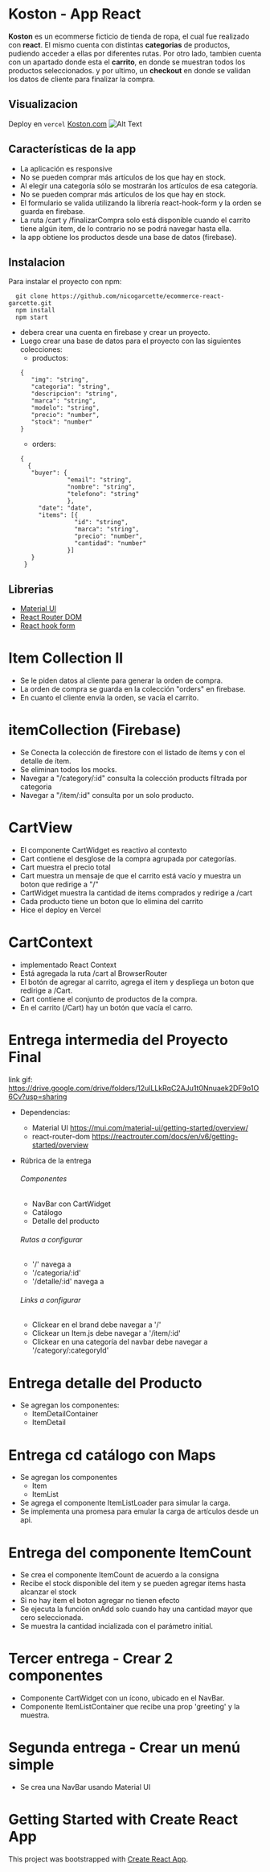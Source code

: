 
# Koston - App React

**Koston** es un ecommerse ficticio de tienda de ropa, el cual fue realizado con **react**. El mismo cuenta con distintas **categorias** de productos, pudiendo acceder a ellas por diferentes rutas. Por otro lado, tambien cuenta con un apartado donde esta el **carrito**, en donde se muestran todos los productos seleccionados. y por ultimo, un **checkout** en donde se validan los datos de cliente para finalizar la compra.

## Visualizacion
Deploy en `vercel`  [Koston.com](https://ecommerce-react-nicogarcette.vercel.app/)
![Alt Text](https://i.postimg.cc/zDTMfxM0/2022-10-11-21-51-26-Trim.gif)


## Características de la app

- La aplicación es responsive
- No se pueden comprar más artículos de los que hay en stock.
- Al elegir una categoría sólo se mostrarán los artículos de esa categoría.
- No se pueden comprar más artículos de los que hay en stock.
- El formulario se valida utilizando la librería react-hook-form y la orden se guarda en firebase.
- La ruta /cart y /finalizarCompra solo está disponible cuando el carrito tiene algún item, de lo contrario no se podrá navegar hasta ella.
- la app obtiene los productos desde una base de datos (firebase).

## Instalacion

Para instalar el proyecto con npm:
```
  git clone https://github.com/nicogarcette/ecommerce-react-garcette.git
  npm install
  npm start
```
- debera crear una cuenta en firebase y crear un proyecto.
- Luego crear una base de datos para el proyecto con las siguientes colecciones:
  - productos:
   ```
   {
      "img": "string",
      "categoria": "string",
      "descripcion": "string",
      "marca": "string",
      "modelo": "string",
      "precio": "number",
      "stock": "number"
   }
  ```
  - orders:
   ```
   {
     {
      "buyer": {
                "email": "string",
                "nombre": "string",
                "telefono": "string"
                },
        "date": "date",
        "items": [{
                  "id": "string",
                  "marca": "string",
                  "precio": "number",
                  "cantidad": "number"
                }]
      }
    }
    ```

## Librerias

 - [Material UI](https://mui.com/)
 - [React Router DOM](https://www.npmjs.com/package/react-router-dom)
 - [React hook form](https://react-hook-form.com/)

# Item Collection II
- Se le piden datos al cliente para generar la orden de compra.
- La orden de compra se guarda en la colección "orders" en firebase.
- En cuanto el cliente envía la orden, se vacía el carrito.

# itemCollection (Firebase)
-  Se Conecta la colección de firestore con el listado de ítems y con el detalle de ítem.
- Se eliminan todos los mocks.
- Navegar a "/category/:id" consulta la colección products filtrada por categoria
- Navegar a "/item/:id" consulta por un solo producto.

# CartView
- El componente CartWidget es reactivo al contexto
- Cart contiene el desglose de la compra agrupada por categorías.
- Cart muestra el precio total
- Cart muestra un mensaje de que el carrito está vacío y muestra un boton que redirige a "/"
- CartWidget muestra la cantidad de items comprados y redirige a /cart
- Cada producto tiene un boton que lo elimina del carrito
- Hice el deploy en Vercel

# CartContext
- implementado React Context
- Está agregada la ruta /cart al BrowserRouter
- El botón de agregar al carrito, agrega el item y despliega un boton que redirige a /Cart.
- Cart contiene el conjunto de productos de la compra.
- En el carrito (/Cart) hay un botón que vacía el carro.

# Entrega intermedia del Proyecto Final
 link gif: https://drive.google.com/drive/folders/12ulLLkRqC2AJu1t0Nnuaek2DF9o1O6Cv?usp=sharing
- Dependencias:
    - Material UI https://mui.com/material-ui/getting-started/overview/
    - react-router-dom https://reactrouter.com/docs/en/v6/getting-started/overview

- Rúbrica de la entrega
    ###### Componentes
    - NavBar con CartWidget
    - Catálogo
    - Detalle del producto
    ###### Rutas a configurar
    - '/' navega a <ItemListContainer />
    - '/categoria/:id' <ItemListContainer />
    - '/detalle/:id' navega a <ItemDetailContainer />
    ###### Links a configurar
    - Clickear en el brand debe navegar a '/'
    - Clickear un Item.js debe navegar a '/item/:id'
    - Clickear en una categoría del navbar debe navegar a '/category/:categoryId'

# Entrega detalle del Producto
- Se agregan los componentes:
    - ItemDetailContainer
    - ItemDetail


# Entrega cd catálogo con Maps
- Se agregan los componentes
    - Item
    - ItemList
- Se agrega el componente ItemListLoader para simular la carga.
- Se implementa una promesa para emular la carga de artículos desde un api.

# Entrega del componente ItemCount

- Se crea el componente ItemCount de acuerdo a la consigna
- Recibe el stock disponible del item y se pueden agregar items hasta alcanzar el stock
- Si no hay item el boton agregar no tienen efecto
- Se ejecuta la función onAdd solo cuando hay una cantidad mayor que cero seleccionada.
- Se muestra la cantidad incializada con el parámetro initial.

# Tercer entrega - Crear 2 componentes

- Componente CartWidget con un ícono, ubicado en el NavBar.
- Componente ItemListContainer que recibe una prop 'greeting' y la muestra.

# Segunda entrega - Crear un menú simple

- Se crea una NavBar usando Material UI

# Getting Started with Create React App

This project was bootstrapped with [Create React App](https://github.com/facebook/create-react-app).


